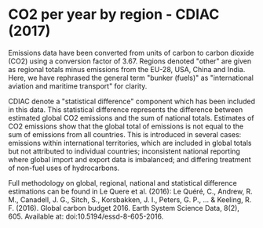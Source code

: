 # CO2 per year by region - CDIAC (2017)

Emissions data have been converted from units of carbon to carbon dioxide (CO2) using a conversion factor of 3.67. Regions denoted "other" are given as regional totals minus emissions from the EU-28, USA, China and India. Here, we have rephrased the general term "bunker (fuels)" as "international aviation and maritime transport" for clarity.

CDIAC denote a "statistical difference" component which has been included in this data. This statistical difference represents the difference between estimated global CO2 emissions and the sum of national totals. Estimates of CO2 emissions show that the global total of emissions is not equal to the sum of emissions from all countries. This is introduced in several cases: emissions within international territories, which are included in global totals but not attributed to individual countries; inconsistent national reporting where global import and export data is imbalanced; and differing treatment of non-fuel uses of hydrocarbons.

Full methodology on global, regional, national and statistical difference estimations can be found in Le Quere et al. (2016): Le Quéré, C., Andrew, R. M., Canadell, J. G., Sitch, S., Korsbakken, J. I., Peters, G. P., ... & Keeling, R. F. (2016). Global carbon budget 2016. Earth System Science Data, 8(2), 605. Available at: doi:10.5194/essd-8-605-2016.